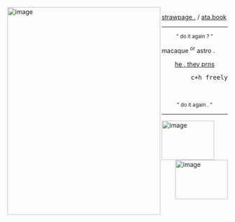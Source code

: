 
<!--
**sn4kewrath/sn4kewrath** is a ✨ _special_ ✨ repository because its `README.md` (this file) appears on your GitHub profile.
-->

<img align="left" width="350" height="476" alt="image" src="https://github.com/user-attachments/assets/f6c7a5e5-4d78-4719-b932-556b6a6dae58" />

[strawpage .](https://trpmine.straw.page)       /       [ata.book](https://sublaser.atabook.org)

     
---

<p align="center"> <sup>" do it again ? "</sup>
     <br/>
<p align="left"> macaque <sup>or</sup></sup> astro .
<p align="center"> <ins>he , they prns</ins>
<p align="right"> <samp>c+h freely</samp>
     <br/><br/><br/>
<p align="center"> <sup>" do it again . "</sup>

---
<img align="center" width="120" height="90" alt="image" src="https://github.com/user-attachments/assets/6660dc1d-8e1a-445b-af74-e4b4bb811247" /> <img align="right" width="120" height="90" alt="image" src="https://github.com/user-attachments/assets/e9a3278d-5a0c-4958-bcfb-62b6d244c520" />

